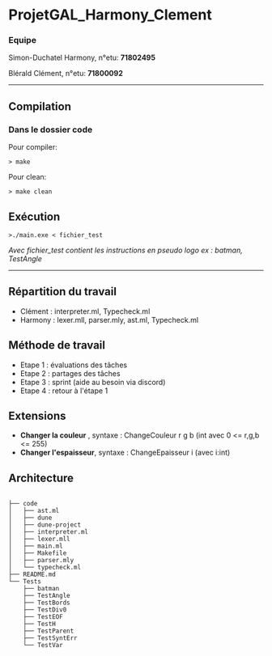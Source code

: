 # ProjetGAL_Harmony_Clement
### Equipe
Simon-Duchatel Harmony, n°etu: **71802495**

Blérald Clément, n°etu: **71800092**
****
## Compilation

### Dans le dossier code

Pour compiler:

```> make```

Pour clean:

```> make clean```

## Exécution

```>./main.exe < fichier_test ```

*Avec fichier_test contient les instructions en pseudo logo ex : batman, TestAngle*
****

## Répartition du travail

- Clément : interpreter.ml, Typecheck.ml
- Harmony : lexer.mll, parser.mly, ast.ml, Typecheck.ml

## Méthode de travail

- Etape 1 : évaluations des tâches
- Etape 2 : partages des tâches
- Etape 3 : sprint (aide au besoin via discord)
- Etape 4 : retour à l'étape 1

## Extensions

- **Changer la couleur** , syntaxe : ChangeCouleur r g b (int avec 0 <= r,g,b <= 255)
- **Changer l'espaisseur**, syntaxe : ChangeEpaisseur i (avec i:int)

## Architecture

```

├── code
│   ├── ast.ml
│   ├── dune
│   ├── dune-project
│   ├── interpreter.ml
│   ├── lexer.mll
│   ├── main.ml
│   ├── Makefile
│   ├── parser.mly
│   └── typecheck.ml
├── README.md
└── Tests
    ├── batman
    ├── TestAngle
    ├── TestBords
    ├── TestDiv0
    ├── TestEOF
    ├── TestH
    ├── TestParent
    ├── TestSyntErr
    └── TestVar
```
